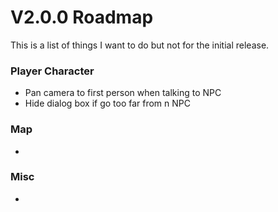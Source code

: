 # V2.0.0 Roadmap

This is a list of things I want to do but not for the initial release.

### Player Character

- Pan camera to first person when talking to NPC
- Hide dialog box if go too far from n NPC

### Map

-

### Misc

-
